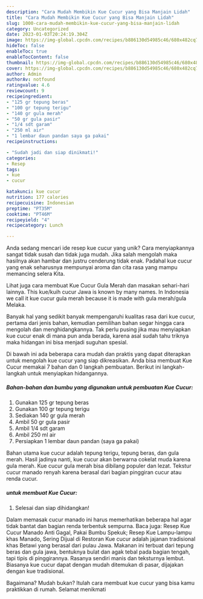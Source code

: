 ```yaml
---
description: "Cara Mudah Membikin Kue Cucur yang Bisa Manjain Lidah"
title: "Cara Mudah Membikin Kue Cucur yang Bisa Manjain Lidah"
slug: 1000-cara-mudah-membikin-kue-cucur-yang-bisa-manjain-lidah
category: Uncategorized
date: 2023-01-03T20:24:19.304Z
image: https://img-global.cpcdn.com/recipes/b886130d54985c46/680x482cq70/kue-cucur-foto-resep-utama.jpg
hideToc: false
enableToc: true
enableTocContent: false
thumbnail: https://img-global.cpcdn.com/recipes/b886130d54985c46/680x482cq70/kue-cucur-foto-resep-utama.jpg
cover: https://img-global.cpcdn.com/recipes/b886130d54985c46/680x482cq70/kue-cucur-foto-resep-utama.jpg
author: Admin
authorAv: notfound
ratingvalue: 4.6
reviewcount: 9
recipeingredient:
- "125 gr tepung beras"
- "100 gr tepung terigu"
- "140 gr gula merah"
- "50 gr gula pasir"
- "1/4 sdt garam"
- "250 ml air"
- "1 lembar daun pandan saya ga pakai"
recipeinstructions:

- "Sudah jadi dan siap dinikmati!"
categories:
- Resep
tags:
- kue
- cucur

katakunci: kue cucur 
nutrition: 177 calories
recipecuisine: Indonesian
preptime: "PT35M"
cooktime: "PT46M"
recipeyield: "4"
recipecategory: Lunch

---
```





Anda sedang mencari ide resep kue cucur yang unik? Cara menyiapkannya sangat tidak susah dan tidak juga mudah. Jika salah mengolah maka hasilnya akan hambar dan justru cenderung tidak enak. Padahal kue cucur yang enak seharusnya mempunyai aroma dan cita rasa yang mampu memancing selera Kita.





Lihat juga cara membuat Kue Cucur Gula Merah dan masakan sehari-hari lainnya. This kue/kuih cucur Jawa is known by many names. In Indonesia we call it kue cucur gula merah because it is made with gula merah/gula Melaka.

Banyak hal yang sedikit banyak mempengaruhi kualitas rasa dari kue cucur, pertama dari jenis bahan, kemudian pemilihan bahan segar hingga cara mengolah dan menghidangkannya. Tak perlu pusing jika mau menyiapkan kue cucur enak di mana pun anda berada, karena asal sudah tahu triknya maka hidangan ini bisa menjadi suguhan spesial.






Di bawah ini ada beberapa cara mudah dan praktis yang dapat diterapkan untuk mengolah kue cucur yang siap dikreasikan. Anda bisa membuat Kue Cucur memakai 7 bahan dan 0 langkah pembuatan. Berikut ini langkah-langkah untuk menyiapkan hidangannya.

<!--inarticleads1-->

##### Bahan-bahan dan bumbu yang digunakan untuk pembuatan Kue Cucur:

1. Gunakan 125 gr tepung beras
1. Gunakan 100 gr tepung terigu
1. Sediakan 140 gr gula merah
1. Ambil 50 gr gula pasir
1. Ambil 1/4 sdt garam
1. Ambil 250 ml air
1. Persiapkan 1 lembar daun pandan (saya ga pakai)


Bahan utama kue cucur adalah tepung terigu, tepung beras, dan gula merah. Hasil jadinya nanti, kue cucur akan berwarna cokelat muda karena gula merah. Kue cucur gula merah bisa dibilang populer dan lezat. Tekstur cucur manado renyah karena berasal dari bagian pinggiran cucur atau renda cucur. 

<!--inarticleads2-->

#####  untuk membuat Kue Cucur:


1. Selesai dan siap dihidangkan!

Dalam memasak cucur manado ini harus memerhatikan beberapa hal agar tidak bantat dan bagian renda terbentuk sempurna. Baca juga: Resep Kue Cucur Manado Anti Gagal, Pakai Bumbu Spekuk; Resep Kue Lampu-lampu khas Manado, Sering Dijual di Restoran Kue cucur adalah jajanan tradisional khas Betawi yang berasal dari pulau Jawa. Makanan ini terbuat dari tepung beras dan gula jawa, bentuknya bulat dan agak tebal pada bagian tengah, tapi tipis di pinggirannya. Rasanya sendiri manis dan teksturnya lembut. Biasanya kue cucur dapat dengan mudah ditemukan di pasar, dijajakan dengan kue tradisional. 

Bagaimana? Mudah bukan? Itulah cara membuat kue cucur yang bisa kamu praktikkan di rumah. Selamat menikmati
